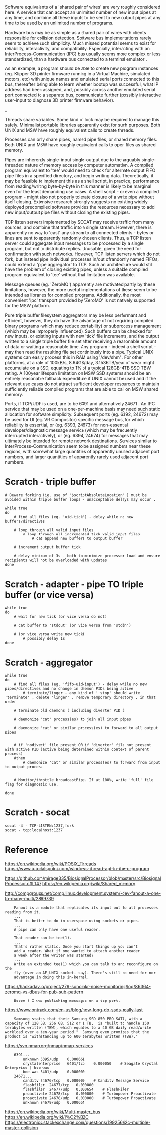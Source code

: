 
Software equivalents of a 'shared pair of wires' are very roughly considered here. A service that can accept an unlimited number of new input pipes at any time, and combine all these inputs to be sent to new output pipes at any time to be used by an unlimited number of programs.

Hardware bus may be as simple as a shared pair of wires with clients responsible for collision detection. Software bus implementations rarely seem to achieve such simplicity. Much missed potential seems to exist for reliability, interactivity, and compatibility. Especially, interacting with an InterProcess-Communication (IPC) bus usually seems more complex or less standardized, than a hardware bus connected to a terminal emulator .

As an example, a program should be able to create new program instances (eg. Klipper 3D printer firmware running in a Virtual Machine, simulated motors, etc) with unique names and emulated serial ports connected to this bus, thereafter being able to learn whether bootup was successful, what IP address had been assigned, and, possibly across another emulated serial port connected to a separate bus, communicate further (possibly interactive user-input to diagnose 3D printer firmware behavior).

_


Threads share variables. Some kind of lock may be required to manage this safely. Minimalist portable libraries apparently exist for such purposes. Both UNIX and MSW have roughly equivalent calls to create threads.

Processes can only share pipes, named pipe files, or shared memory files. Both UNIX and MSW have roughly equivalent calls to open files as shared memory.

Pipes are inherently single-input single-output due to the arguably single-threaded nature of memory access by computer automation. A compiled program equivalent to 'tee' would need to check for alternate output FIFO pipe files in a specified directory, and begin writing data. Theoretically, it may be feasible to implement this as a shell script, in practice, performance from reading/writing byte-by-byte in this manner is likely to be marginal even for the least demanding use cases. A shell script - or even a compiled program - might also not properly tolerate closure of a write pipe without itself closing. Extensive research strongly suggests no existing widely deployed precompiled software provides the resources necessary to add new input/output pipe files without closing the existing pipes.

TCP listen servers implemented by SOCAT may receive traffic from many sources, and combine that traffic into a single stream. However, there is apparently no way to 'cast' any stream to all connected clients - bytes or lines are sent to apparently randomly chosen clients. Thus, a TCP listen server could aggregate input messages to be processed by a single program, but not to distribute replies. Unusable, given the need for confirmation with such networks. However, TCP listen servers which do not fork, but instead pipe individual processes in/out ofrandomly named FIFOs, could extend a 'pipe aggregator' to TCP. Such an architecture would stil have the problem of closing existing pipes, unless a suitable compiled program equivalent to 'tee' without that limitation was available.

Message queues (eg. 'ZeroMQ') apparently are motivated partly by these limitations, however, the more useful implementations of these seem to be intended as libraries for compiled programs. Additionally, the most convenient 'ipc' transport provided by 'ZeroMQ' is not natively supported for the MSW platform.

Pure triple buffer filesystem aggregators may be less performant and efficient, however, they do have the advantage of not requiring compiled binary programs (which may reduce portability) or subprocess management (which may be improperly influenced). Such buffers can be checked for new inputs, or existing inputs with new 'tick' file increments, and the output written to a single triple buffer file set after receiving a reasonable amount of data or waiting a reasonable time. Any program - indeed a shell script - may then read the resulting file set continiously into a pipe. Typical UNIX systems can easily process this in RAM using '/dev/shm' . For other platforms, at a rate of 100kB/s, 8.64GB/day, 3.1536TB/year of wear might accumulate on a SSD, equating to 1% of a typical 128GB-4TB SSD TBW rating. A 100year lifespan limitation on MSW SSD systems should be an entirely reasonable fallback expenditure if UNIX cannot be used and if the relevant use cases do not attract sufficient developer resources to maintain sufficiently reliable compiled programs that are able to call on MSW shared memory.

Ports, if TCP/UDP is used, are to be 6391 and alternatively 24671 . An IPC service that may be used on a one-per-machine basis may need such  static allocation for software simplicity. Subsequent ports (eg. 6392, 24672) may be used for UI (eg. VR Compositor) specific message bus, for which reliability is essential, or (eg. 6393, 24673) for non-essential developer/diagnostic message service (which may be frequently interrupted interactively), or (eg. 6394, 24674) for messages that may ultimately be intended for remote network destinations. Services similar to InterProcess-Communication seem to be assigned numbers near these regions, with somewhat large quantities of apparently unused adjacent port numbers, and larger quantities of apparently rarely used adjacent port numbers.


# Scratch - triple buffer

```
# Beware forking (ie. use of "$scriptAbsoluteLocation" ) must be avoided within triple buffer loops - unacceptable delays may occur .

while true
do
	# find all files (eg. 'uid-tick') - delay while no new buffers/directives
	
	# loop through all valid input files
		# loop through all incremented tick valid input files
			# cat append new buffers to output buffer
	
	# increment output buffer tick
	
	# delay minimum of 3s - both to minimize processor load and ensure recipients will not be overloaded with updates
done
```

# Scratch - adapter - pipe TO triple buffer (or vice versa)

```
while true
do
	# wait for new tick (or vice versa do not)
	
	# cat buffer to 'stdout' (or vice versa from 'stdin')
	
	# (or vice versa write new tick)
		# possibly delay 1s
done
```


# Scratch - aggregator

```
while true
do
	# find all files (eg. 'fifo-uid-input') - delay while no new pipes/directives and no change in daemon PIDs being active
		# terminate/linger - any kind of '_stop' should write 'terminate' , delete 'linger' , remove temporary directory , in that order
	
	# terminate old daemons ( including diverter PID )
	
	# daemonize 'cat' process(es) to join all input pipes
	
	# daemonize 'cat' or similar process(es) to forward to all output pipes
	
	
	# if 'nodivert' file present OR if 'diverter' file not present with active PID (active being determined within context of parent process)
	#then
		# daemonize 'cat' or similar process(es) to forward from input to output process
	
	
	# Monitor/throttle broadcastPipe. If at 100%, write 'full' file flag for diagnostic use.
	
done
```


# Scratch - socat

```
socat -4 - TCP-LISTEN:1237,fork
socat - tcp:localhost:1237
```



# Reference

https://en.wikipedia.org/wiki/POSIX_Threads
https://www.tutorialspoint.com/windows-thread-api-in-the-c-program

https://github.com/mirage335/BiosignalProcessor/blob/master/src/BiosignalProcessor.c#L147
https://en.wikipedia.org/wiki/Shared_memory


http://compgroups.net/comp.linux.development.system/-dev-fanout-a-one-to-many-multi/2869739
```
	Fanout is a module that replicates its input out to all processes reading from it.
	...
	That is better to do in userspace using sockets or pipes.
	...
	A pipe can only have one useful reader.
	...
	That reader can be tee(1).
	...
	That's rather static. Once you start things up you can't
	add a reader. What if one wanted to attach another reader
	a week after the writer was started?
	...
	Write an extended tee(1) which you can talk to and reconfigure on the
	fly (over an AF_UNIX socket. say). There's still no need for nor
	advantage in doing this in-kernel.
```

https://hackaday.io/project/279-sonomkr-noise-monitoring/log/86364-zeromq-vs-dbus-for-pub-sub-pattern
```
	Booom ! I was publishing messages on a tcp port.
```

https://www.ontrack.com/en-us/blog/how-long-do-ssds-really-last
```
	Samsung states that their Samsung SSD 850 PRO SATA, with a capacity of 128 GB, 256 GB, 512 or 1 TB,  is "built to handle 150 terabytes written (TBW), which equates to a 40 GB daily read/write workload over a ten-year period."  Samsung even promises that the product is "withstanding up to 600 terabytes written (TBW)."
```


https://svn.nmap.org/nmap/nmap-services
```
	6391...
		unknown	6395/udp	0.000661
		crystalenterprise	6401/tcp	0.000050	# Seagate Crystal Enterprise | boe-was
		boe-was	6401/udp	0.000000
	24671...
		canditv	24676/tcp	0.000000	# Canditv Message Service
		flashfiler	24677/tcp	0.000000
		flashfiler	24677/udp	0.000654	# FlashFiler
		proactivate	24678/tcp	0.000000	# Turbopower Proactivate
		proactivate	24678/udp	0.000000	# Turbopower Proactivate
		unknown	24679/udp	0.000654
```






https://en.wikipedia.org/wiki/Multi-master_bus
https://en.wikipedia.org/wiki/I%C2%B2C
https://electronics.stackexchange.com/questions/199256/i2c-multiple-master-collision



